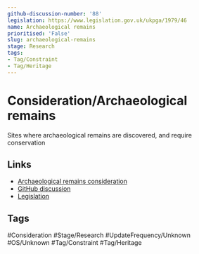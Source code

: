 ```yaml
---
github-discussion-number: '88'
legislation: https://www.legislation.gov.uk/ukpga/1979/46
name: Archaeological remains
prioritised: 'False'
slug: archaeological-remains
stage: Research
tags:
- Tag/Constraint
- Tag/Heritage
---
```


# Consideration/Archaeological remains

Sites where archaeological remains are discovered, and require conservation

## Links

* [Archaeological remains consideration](https://design.planning.data.gov.uk/planning-consideration/archaeological-remains)
* [GitHub discussion](https://github.com/digital-land/data-standards-backlog/discussions/88)
* [Legislation](https://www.legislation.gov.uk/ukpga/1979/46)

## Tags

#Consideration #Stage/Research #UpdateFrequency/Unknown #OS/Unknown #Tag/Constraint #Tag/Heritage